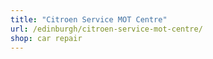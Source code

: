 ```yaml
---
title: "Citroen Service MOT Centre"
url: /edinburgh/citroen-service-mot-centre/
shop: car repair
---
```

